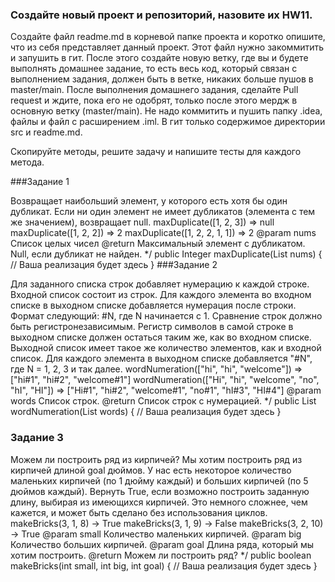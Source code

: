 ### Создайте новый проект и репозиторий, назовите их HW11.
Создайте файл readme.md в корневой папке проекта и коротко опишите, что из себя представляет данный проект. Этот файл нужно закоммитить и запушить в гит. После этого создайте новую ветку, где вы и будете выполнять домашнее задание, то есть весь код, который связан с выполнением задания, должен быть в ветке, никаких больше пушов в master/main. После выполнения домашнего задания, сделайте Pull request и ждите, пока его не одобрят, только после этого мердж в основную ветку (master/main). Не надо коммитить и пушить папку .idea, файлы и файл с расширением .iml. В гит только содержимое директории src и readme.md.

Скопируйте методы, решите задачу и напишите тесты для каждого метода.

###Задание 1

Возвращает наибольший элемент, у которого есть хотя бы один дубликат.
Если ни один элемент не имеет дубликатов (элемента с тем же значением), возвращает null.
maxDuplicate([1, 2, 3]) => null
maxDuplicate([1, 2, 2]) => 2
maxDuplicate([1, 2, 2, 1, 1]) => 2
@param nums Список целых чисел
@return Максимальный элемент с дубликатом. Null, если дубликат не найден. */ public Integer maxDuplicate(List nums) { // Ваша реализация будет здесь }
###Задание 2

Для заданного списка строк добавляет нумерацию к каждой строке.
Входной список состоит из строк. Для каждого элемента во входном списке
в выходном списке добавляется нумерация после строки. Формат следующий: #N, где N начинается с 1.
Сравнение строк должно быть регистронезависимым.
Регистр символов в самой строке в выходном списке должен остаться таким же, как во входном списке.
Выходной список имеет такое же количество элементов, как и входной список.
Для каждого элемента в выходном списке добавляется "#N", где N = 1, 2, 3 и так далее.
wordNumeration(["hi", "hi", "welcome"]) => ["hi#1", "hi#2", "welcome#1"]
wordNumeration(["Hi", "hi", "welcome", "no", "hI", "HI"]) => ["Hi#1", "hi#2", "welcome#1", "no#1", "hI#3", "HI#4"]
@param words Список строк.
@return Список строк с нумерацией. */ public List wordNumeration(List words) { // Ваша реализация будет здесь }
### Задание 3

Можем ли построить ряд из кирпичей?
Мы хотим построить ряд из кирпичей длиной goal дюймов.
У нас есть некоторое количество маленьких кирпичей (по 1 дюйму каждый) и больших кирпичей (по 5 дюймов каждый).
Вернуть True, если возможно построить заданную длину, выбирая из имеющихся кирпичей.
Это немного сложнее, чем кажется, и может быть сделано без использования циклов.
makeBricks(3, 1, 8) → True
makeBricks(3, 1, 9) → False
makeBricks(3, 2, 10) → True
@param small Количество маленьких кирпичей.
@param big Количество больших кирпичей.
@param goal Длина ряда, который мы хотим построить.
@return Можем ли построить ряд? */ public boolean makeBricks(int small, int big, int goal) { // Ваша реализация будет здесь }